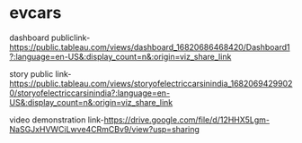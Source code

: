 # evcars

dashboard publiclink-https://public.tableau.com/views/dashboard_16820686468420/Dashboard1?:language=en-US&:display_count=n&:origin=viz_share_link

story public link-https://public.tableau.com/views/storyofelectriccarsinindia_16820694299020/storyofelectriccarsinindia?:language=en-US&:display_count=n&:origin=viz_share_link

video demonstration link-https://drive.google.com/file/d/12HHX5Lgm-NaSGJxHVWCiLwve4CRmCBv9/view?usp=sharing

